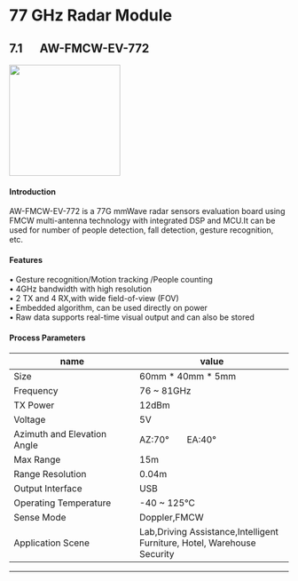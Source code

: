 #   77 GHz Radar Module


## 7.1 &emsp; AW-FMCW-EV-772   
<img src="https://raw.githubusercontent.com/evangg007/evangg007.github.io/master/img/AW-FMCW-EV-772.jpg" width="200" height="200"/>

#### Introduction 
AW-FMCW-EV-772 is a 77G mmWave radar sensors evaluation board using FMCW multi-antenna technology with integrated DSP and MCU.It can be used for number of people detection, fall detection, gesture recognition, etc.
#### Features
&bull; Gesture recognition/Motion tracking /People counting  
&bull; 4GHz bandwidth with high resolution  
&bull; 2 TX and 4 RX,with wide field-of-view (FOV)  
&bull; Embedded algorithm, can be used directly on power  
&bull; Raw data supports real-time visual output and can also be stored  


#### Process Parameters

<style>
table th:first-of-type {
    width: 25%;
}
table th:nth-of-type(2) {
    width: 25%;
}

</style>

| name                          | value                   |
|-------------------------------|-------------------------|
| Size                          | 60mm * 40mm * 5mm       |
| Frequency                     | 76 ~ 81GHz            |
| TX Power                      | 12dBm                   |
| Voltage                       | 5V                      |
| Azimuth and Elevation Angle   | AZ:70°&emsp;&emsp;EA:40°|
| Max Range                     | 15m                     |
| Range Resolution              | 0.04m                   |
| Output Interface              | USB                     |
| Operating Temperature         | -40 ~ 125℃             |
| Sense Mode                    | Doppler,FMCW            |
| Application Scene             | Lab,Driving Assistance,Intelligent Furniture, Hotel, Warehouse Security|

----------------------------------------------------------------------------